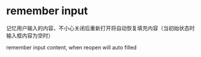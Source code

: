 # remember input

记忆用户输入的内容，不小心关闭后重新打开将自动恢复填充内容（当初始状态时输入框内容为空时）

remember input content, when reopen will auto filled

